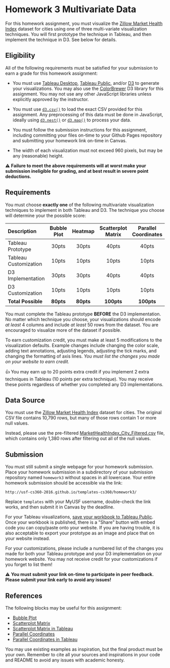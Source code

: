 # Homework 3 Multivariate Data

For this homework assignment, you must visualize the [Zillow Market Health Index](http://www.zillow.com/research/data/) dataset for cities using one of three multi-variate visualization techniques. You will first prototype the technique in Tableau, and then implement the technique in D3. See below for details.

## Eligibility

All of the following requirements must be satisfied for your submission to earn a grade for this homework assignment:

- You must use [Tableau Desktop](http://www.tableau.com/products/desktop), [Tableau Public](https://public.tableau.com/), and/or [D3](https://d3js.org/) to generate your visualizations. You may also use the [ColorBrewer](https://github.com/mbostock/d3/wiki/Ordinal-Scales#colorbrewer) D3 library for this assignment. You may not use any other JavaScript libraries unless explicitly approved by the instructor.

- You must use [`d3.csv()`](https://github.com/mbostock/d3/wiki/CSV) to load the exact CSV provided for this assignment. Any preprocessing of this data must be done in JavaScript, ideally using [`d3.nest()`](https://github.com/mbostock/d3/wiki/Arrays#nest) or [`d3.map()`](https://github.com/mbostock/d3/wiki/Arrays#maps) to process your data.

- You must follow the submission instructions for this assignment, including committing your files on-time to your Github Pages repository and submitting your homework link on-time in Canvas.

- The width of each visualization must not exceed 960 pixels, but may be any (reasonable) height.

:warning: **Failure to meet the above requirements will at worst make your submission ineligible for grading, and at best result in severe point deductions.**

## Requirements

You must choose **exactly one** of the following multivariate visualization techniques to implement in both Tableau and D3. The technique you choose will determine your the possible score:

| Description | Bubble Plot | Heatmap | Scatterplot Matrix | Parallel Coordinates |
|:------------|:-----------:|:-------:|:------------------:|:--------------------:|
| Tableau Prototype | 30pts | 30pts | 40pts | 40pts | 
| Tableau Customization | 10pts | 10pts | 10pts | 10pts |
| D3 Implementation | 30pts | 30pts | 40pts | 40pts | 
| D3 Customization | 10pts | 10pts | 10pts | 10pts |
| **Total Possible** | **80pts** | **80pts** | **100pts** | **100pts** |

You must complete the Tableau prototype **BEFORE** the D3 implementation. No matter which technique you choose, your visualizations should encode *at least* 4 columns and include *at least* 50 rows from the dataset. You are encouraged to visualize more of the dataset if possible.

To earn customization credit, you must make at least 5 modifications to the visualization defaults. Example changes include changing the color scale, adding text annotations, adjusting legends, adjusting the tick marks, and changing the formatting of axis lines. *You must list the changes you made on your website to earn credit.*

:thumbsup: You may earn up to 20 points extra credit if you implement 2 extra techniques in Tableau (10 points per extra technique). You may receive these points regardless of whether you completed any D3 implementations.

## Data Source

You must use the [Zillow Market Health Index](http://www.zillow.com/research/data/) dataset for cities. The original CSV file contains 10,790 rows, but many of those rows contain 1 or more null values. 

Instead, please use the pre-filtered [MarketHealthIndex_City_Filtered.csv](MarketHealthIndex_City_Filtered.csv) file, which contains only 1,380 rows after filtering out all of the null values.

## Submission

You must still submit a single webpage for your homework submission. Place your homework submission in a subdirectory of your submission repository named `homework3` without spaces in all lowercase. Your entire homework submission should be accessible via the link:

```
http://usf-cs360-2016.github.io/templates-cs360/homework3/
```

Replace `templates` with your MyUSF username, double-check the link works, and then submit it in Canvas by the deadline.

For your Tableau visualizations, [save your workbook to Tableau Public](http://onlinehelp.tableau.com/current/pro/online/windows/en-us/help.html#publish_workbooks_tableaupublic.html). Once your workbook is published, there is a "Share" button with embed code you can copy/paste onto your website. If you are having trouble, it is also acceptable to export your prototype as an image and place that on your website instead.

For your customizations, please include a numbered list of the changes you made for both your Tableau prototype and your D3 implementation on your homework website. You may not receive credit for your customizations if you forget to list them!

:warning: **You must submit your link on-time to participate in peer feedback. Please submit your link early to avoid any issues!**

## References

The following blocks may be useful for this assignment:

- [Bubble Plot](https://bl.ocks.org/sjengle/ff5c5d2ca23389739f05)
- [Scatterplot Matrix](https://bl.ocks.org/mbostock/3213173)
- [Scatterplot Matrix in Tableau](https://www.interworks.com/blog/mtreadwell/2013/08/29/statistical-insights-using-tableau)
- [Parallel Coordinates](http://bl.ocks.org/mbostock/1341021)
- [Parallel Coordinates in Tableau](http://www.bzst.com/2014/04/parallel-coordinate-plot-in-tableau.html)

You may use existing examples as inspiration, but the final product must be your own. Remember to cite all your sources and inspirations in your code and README to avoid any issues with academic honesty.

